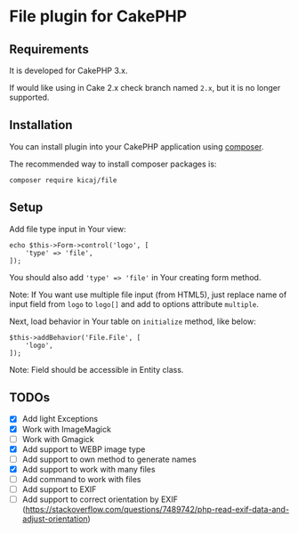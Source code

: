 # File plugin for CakePHP

## Requirements

It is developed for CakePHP 3.x.

If would like using in Cake 2.x check branch named `2.x`, but it is no longer supported.

## Installation

You can install plugin into your CakePHP application using [composer](http://getcomposer.org).

The recommended way to install composer packages is:

```
composer require kicaj/file
```

## Setup

Add file type input in Your view:

```
echo $this->Form->control('logo', [
    'type' => 'file',
]);
```

You should also add `'type' => 'file'` in Your creating form method.

Note: If You want use multiple file input (from HTML5), just replace name of input field from `logo` to `logo[]` and add to options attribute `multiple`. 

Next, load behavior in Your table on `initialize` method, like below:

```
$this->addBehavior('File.File', [
    'logo',
]);
```
Note: Field should be accessible in Entity class.

## TODOs

- [x] Add light Exceptions
- [x] Work with ImageMagick
- [ ] Work with Gmagick
- [x] Add support to WEBP image type
- [ ] Add support to own method to generate names
- [x] Add support to work with many files
- [ ] Add command to work with files
- [ ] Add support to EXIF
- [ ] Add support to correct orientation by EXIF (https://stackoverflow.com/questions/7489742/php-read-exif-data-and-adjust-orientation)
